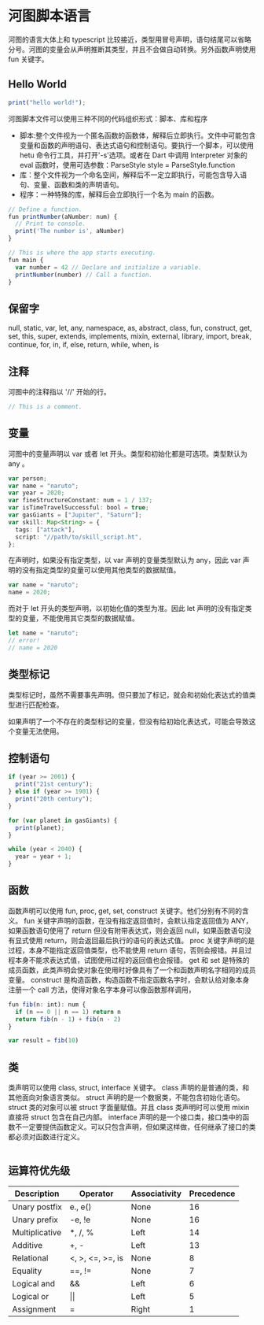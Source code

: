 # 河图脚本语言

河图的语言大体上和 typescript 比较接近，类型用冒号声明，语句结尾可以省略分号。河图的变量会从声明推断其类型，并且不会做自动转换。另外函数声明使用 fun 关键字。

## Hello World

```typescript
print("hello world!");
```

河图脚本文件可以使用三种不同的代码组织形式：脚本、库和程序

- 脚本:整个文件视为一个匿名函数的函数体，解释后立即执行。文件中可能包含变量和函数的声明语句、表达式语句和控制语句。要执行一个脚本，可以使用 hetu 命令行工具，并打开'-s'选项。或者在 Dart 中调用 Interpreter 对象的 eval 函数时，使用可选参数：ParseStyle style = ParseStyle.function
- 库：整个文件视为一个命名空间，解释后不一定立即执行，可能包含导入语句、变量、函数和类的声明语句。
- 程序：一种特殊的库，解释后会立即执行一个名为 main 的函数。

```typescript
// Define a function.
fun printNumber(aNumber: num) {
  // Print to console.
  print('The number is', aNumber)
}

// This is where the app starts executing.
fun main {
  var number = 42 // Declare and initialize a variable.
  printNumber(number) // Call a function.
}
```

## 保留字

null, static, var, let, any, namespace, as, abstract, class, fun, construct, get, set, this, super, extends, implements, mixin, external, library, import, break, continue, for, in, if, else, return, while, when, is

## 注释

河图中的注释指以 '//' 开始的行。

```typescript
// This is a comment.
```

## 变量

河图中的变量声明以 var 或者 let 开头。类型和初始化都是可选项。类型默认为 any 。

```typescript
var person;
var name = "naruto";
var year = 2020;
var fineStructureConstant: num = 1 / 137;
var isTimeTravelSuccessful: bool = true;
var gasGiants = ["Jupiter", "Saturn"];
var skill: Map<String> = {
  tags: ["attack"],
  script: "//path/to/skill_script.ht",
};
```

在声明时，如果没有指定类型，以 var 声明的变量类型默认为 any，因此 var 声明的没有指定类型的变量可以使用其他类型的数据赋值。

```typescript
var name = "naruto";
name = 2020;
```

而对于 let 开头的类型声明，以初始化值的类型为准。因此 let 声明的没有指定类型的变量，不能使用其它类型的数据赋值。

```typescript
let name = "naruto";
// error!
// name = 2020
```

## 类型标记

类型标记时，虽然不需要事先声明。但只要加了标记，就会和初始化表达式的值类型进行匹配检查。

如果声明了一个不存在的类型标记的变量，但没有给初始化表达式，可能会导致这个变量无法使用。

## 控制语句

```typescript
if (year >= 2001) {
  print("21st century");
} else if (year >= 1901) {
  print("20th century");
}

for (var planet in gasGiants) {
  print(planet);
}

while (year < 2040) {
  year = year + 1;
}
```

## 函数

函数声明可以使用 fun, proc, get, set, construct 关键字。他们分别有不同的含义。
fun 关键字声明的函数，在没有指定返回值时，会默认指定返回值为 ANY，如果函数语句使用了 return 但没有附带表达式，则会返回 null，如果函数语句没有显式使用 return，则会返回最后执行的语句的表达式值。
proc 关键字声明的是过程，本身不能指定返回值类型，也不能使用 return 语句，否则会报错。并且过程本身不能求表达式值，试图使用过程的返回值也会报错。
get 和 set 是特殊的成员函数，此类声明会使对象在使用时好像具有了一个和函数声明名字相同的成员变量。
construct 是构造函数，构造函数不指定函数名字时，会默认给对象本身注册一个 call 方法，使得对象名字本身可以像函数那样调用，

```typescript
fun fib(n: int): num {
  if (n == 0 || n == 1) return n
  return fib(n - 1) + fib(n - 2)
}

var result = fib(10)
```

## 类

类声明可以使用 class, struct, interface 关键字。
class 声明的是普通的类，和其他面向对象语言类似。
struct 声明的是一个数据类，不能包含初始化语句。struct 类的对象可以被 struct 字面量赋值。并且 class 类声明时可以使用 mixin 直接将 struct 包含在自己内部。
interface 声明的是一个接口类，接口类中的函数不一定要提供函数定义。可以只包含声明，但如果这样做，任何继承了接口的类都必须对函数进行定义。

```typescript

```

## 运算符优先级

| Description    | Operator         | Associativity | Precedence |
| -------------- | ---------------- | ------------- | ---------- |
| Unary postfix  | e., e()          | None          | 16         |
| Unary prefix   | -e, !e           | None          | 16         |
| Multiplicative | \*, /, %         | Left          | 14         |
| Additive       | +, -             | Left          | 13         |
| Relational     | <, >, <=, >=, is | None          | 8          |
| Equality       | ==, !=           | None          | 7          |
| Logical and    | &&               | Left          | 6          |
| Logical or     | \|\|             | Left          | 5          |
| Assignment     | =                | Right         | 1          |
